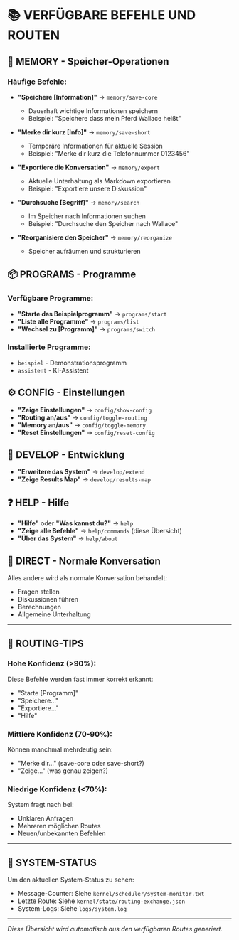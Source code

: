 # 📚 VERFÜGBARE BEFEHLE UND ROUTEN

## 💾 MEMORY - Speicher-Operationen

### Häufige Befehle:
- **"Speichere [Information]"** → `memory/save-core`
  - Dauerhaft wichtige Informationen speichern
  - Beispiel: "Speichere dass mein Pferd Wallace heißt"

- **"Merke dir kurz [Info]"** → `memory/save-short`
  - Temporäre Informationen für aktuelle Session
  - Beispiel: "Merke dir kurz die Telefonnummer 0123456"

- **"Exportiere die Konversation"** → `memory/export`
  - Aktuelle Unterhaltung als Markdown exportieren
  - Beispiel: "Exportiere unsere Diskussion"

- **"Durchsuche [Begriff]"** → `memory/search`
  - Im Speicher nach Informationen suchen
  - Beispiel: "Durchsuche den Speicher nach Wallace"

- **"Reorganisiere den Speicher"** → `memory/reorganize`
  - Speicher aufräumen und strukturieren

## 📦 PROGRAMS - Programme

### Verfügbare Programme:
- **"Starte das Beispielprogramm"** → `programs/start`
- **"Liste alle Programme"** → `programs/list`
- **"Wechsel zu [Programm]"** → `programs/switch`

### Installierte Programme:
- `beispiel` - Demonstrationsprogramm
- `assistent` - KI-Assistent

## ⚙️ CONFIG - Einstellungen

- **"Zeige Einstellungen"** → `config/show-config`
- **"Routing an/aus"** → `config/toggle-routing`
- **"Memory an/aus"** → `config/toggle-memory`
- **"Reset Einstellungen"** → `config/reset-config`

## 🔧 DEVELOP - Entwicklung

- **"Erweitere das System"** → `develop/extend`
- **"Zeige Results Map"** → `develop/results-map`

## ❓ HELP - Hilfe

- **"Hilfe"** oder **"Was kannst du?"** → `help`
- **"Zeige alle Befehle"** → `help/commands` (diese Übersicht)
- **"Über das System"** → `help/about`

## 💬 DIRECT - Normale Konversation

Alles andere wird als normale Konversation behandelt:
- Fragen stellen
- Diskussionen führen
- Berechnungen
- Allgemeine Unterhaltung

---

## 🎯 ROUTING-TIPS

### Hohe Konfidenz (>90%):
Diese Befehle werden fast immer korrekt erkannt:
- "Starte [Programm]"
- "Speichere..."
- "Exportiere..."
- "Hilfe"

### Mittlere Konfidenz (70-90%):
Können manchmal mehrdeutig sein:
- "Merke dir..." (save-core oder save-short?)
- "Zeige..." (was genau zeigen?)

### Niedrige Konfidenz (<70%):
System fragt nach bei:
- Unklaren Anfragen
- Mehreren möglichen Routes
- Neuen/unbekannten Befehlen

---

## 🔄 SYSTEM-STATUS

Um den aktuellen System-Status zu sehen:
- Message-Counter: Siehe `kernel/scheduler/system-monitor.txt`
- Letzte Route: Siehe `kernel/state/routing-exchange.json`
- System-Logs: Siehe `logs/system.log`

---

*Diese Übersicht wird automatisch aus den verfügbaren Routes generiert.*